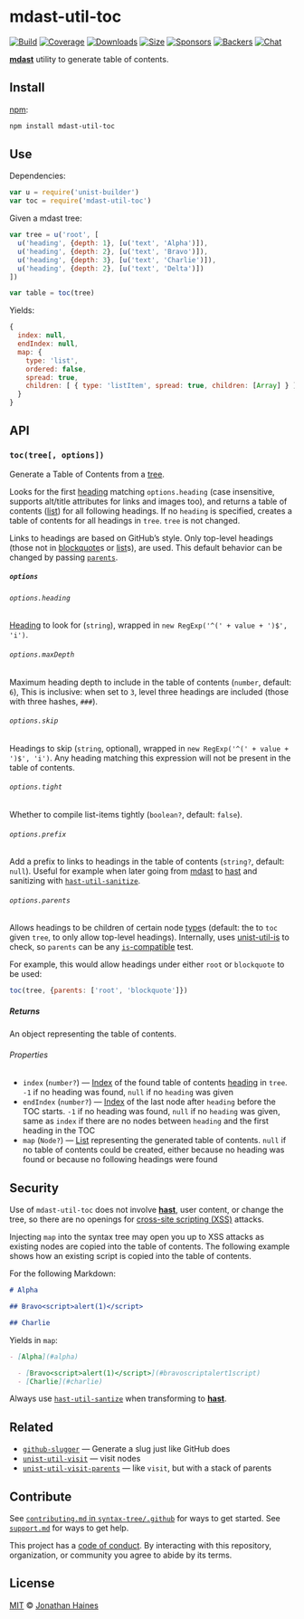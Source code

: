 # mdast-util-toc

[![Build][build-badge]][build]
[![Coverage][coverage-badge]][coverage]
[![Downloads][downloads-badge]][downloads]
[![Size][size-badge]][size]
[![Sponsors][sponsors-badge]][collective]
[![Backers][backers-badge]][collective]
[![Chat][chat-badge]][chat]

[**mdast**][mdast] utility to generate table of contents.

## Install

[npm][]:

```sh
npm install mdast-util-toc
```

## Use

Dependencies:

```javascript
var u = require('unist-builder')
var toc = require('mdast-util-toc')
```

Given a mdast tree:

```javascript
var tree = u('root', [
  u('heading', {depth: 1}, [u('text', 'Alpha')]),
  u('heading', {depth: 2}, [u('text', 'Bravo')]),
  u('heading', {depth: 3}, [u('text', 'Charlie')]),
  u('heading', {depth: 2}, [u('text', 'Delta')])
])

var table = toc(tree)
```

Yields:

```javascript
{
  index: null,
  endIndex: null,
  map: {
    type: 'list',
    ordered: false,
    spread: true,
    children: [ { type: 'listItem', spread: true, children: [Array] } ]
  }
}
```

## API

### `toc(tree[, options])`

Generate a Table of Contents from a [tree][].

Looks for the first [heading][] matching `options.heading` (case insensitive,
supports alt/title attributes for links and images too), and returns a table
of contents ([list][]) for all following headings.
If no `heading` is specified, creates a table of contents for all headings in
`tree`.
`tree` is not changed.

Links to headings are based on GitHub’s style.
Only top-level headings (those not in [blockquote][]s or [list][]s), are used.
This default behavior can be changed by passing [`parents`][parents].

##### `options`

###### `options.heading`

[Heading][] to look for (`string`), wrapped in `new RegExp('^(' + value + ')$', 'i')`.

###### `options.maxDepth`

Maximum heading depth to include in the table of contents (`number`, default:
`6`),
This is inclusive: when set to `3`, level three headings are included (those
with three hashes, `###`).

###### `options.skip`

Headings to skip (`string`, optional), wrapped in
`new RegExp('^(' + value + ')$', 'i')`.
Any heading matching this expression will not be present in the table of
contents.

###### `options.tight`

Whether to compile list-items tightly (`boolean?`, default: `false`).

###### `options.prefix`

Add a prefix to links to headings in the table of contents (`string?`,
default: `null`).
Useful for example when later going from [mdast][] to [hast][] and sanitizing
with [`hast-util-sanitize`][sanitize].

###### `options.parents`

Allows headings to be children of certain node [type][]s (default: the to `toc`
given `tree`, to only allow top-level headings).
Internally, uses [unist-util-is][is] to check, so `parents` can be any
[`is`-compatible][is] test.

For example, this would allow headings under either `root` or `blockquote` to be
used:

```js
toc(tree, {parents: ['root', 'blockquote']})
```

##### Returns

An object representing the table of contents.

###### Properties

- `index` (`number?`)
  — [Index][] of the found table of contents [heading][] in `tree`.
  `-1` if no heading was found, `null` if no `heading` was given
- `endIndex` (`number?`)
  — [Index][] of the last node after `heading` before the TOC starts.
  `-1` if no heading was found, `null` if no `heading` was given,
  same as `index` if there are no nodes between `heading` and the
  first heading in the TOC
- `map` (`Node?`)
  — [List][] representing the generated table of contents.
  `null` if no table of contents could be created, either because
  no heading was found or because no following headings were found

## Security

Use of `mdast-util-toc` does not involve [**hast**][hast], user content, or
change the tree, so there are no openings for [cross-site scripting (XSS)][xss]
attacks.

Injecting `map` into the syntax tree may open you up to XSS attacks as existing
nodes are copied into the table of contents.
The following example shows how an existing script is copied into the table of
contents.

For the following Markdown:

```markdown
# Alpha

## Bravo<script>alert(1)</script>

## Charlie
```

Yields in `map`:

```markdown
- [Alpha](#alpha)

  - [Bravo<script>alert(1)</script>](#bravoscriptalert1script)
  - [Charlie](#charlie)
```

Always use [`hast-util-santize`][sanitize] when transforming to
[**hast**][hast].

## Related

- [`github-slugger`](https://github.com/Flet/github-slugger)
  — Generate a slug just like GitHub does
- [`unist-util-visit`](https://github.com/syntax-tree/unist-util-visit)
  — visit nodes
- [`unist-util-visit-parents`](https://github.com/syntax-tree/unist-util-visit-parents)
  — like `visit`, but with a stack of parents

## Contribute

See [`contributing.md` in `syntax-tree/.github`][contributing] for ways to get
started.
See [`support.md`][support] for ways to get help.

This project has a [code of conduct][coc].
By interacting with this repository, organization, or community you agree to
abide by its terms.

## License

[MIT][license] © [Jonathan Haines][author]

<!-- Definitions -->

[build-badge]: https://img.shields.io/travis/syntax-tree/mdast-util-toc.svg
[build]: https://travis-ci.org/syntax-tree/mdast-util-toc
[coverage-badge]: https://img.shields.io/codecov/c/github/syntax-tree/mdast-util-toc.svg
[coverage]: https://codecov.io/github/syntax-tree/mdast-util-toc
[downloads-badge]: https://img.shields.io/npm/dm/mdast-util-toc.svg
[downloads]: https://www.npmjs.com/package/mdast-util-toc
[size-badge]: https://img.shields.io/bundlephobia/minzip/mdast-util-toc.svg
[size]: https://bundlephobia.com/result?p=mdast-util-toc
[sponsors-badge]: https://opencollective.com/unified/sponsors/badge.svg
[backers-badge]: https://opencollective.com/unified/backers/badge.svg
[collective]: https://opencollective.com/unified
[chat-badge]: https://img.shields.io/badge/chat-spectrum-7b16ff.svg
[chat]: https://spectrum.chat/unified/syntax-tree
[npm]: https://docs.npmjs.com/cli/install
[license]: license
[author]: https://barrythepenguin.github.io
[contributing]: https://github.com/syntax-tree/.github/blob/master/contributing.md
[support]: https://github.com/syntax-tree/.github/blob/master/support.md
[coc]: https://github.com/syntax-tree/.github/blob/master/code-of-conduct.md
[mdast]: https://github.com/syntax-tree/mdast
[hast]: https://github.com/syntax-tree/hast
[sanitize]: https://github.com/syntax-tree/hast-util-sanitize
[is]: https://github.com/syntax-tree/unist-util-is
[tree]: https://github.com/syntax-tree/unist#tree
[type]: https://github.com/syntax-tree/unist#type
[index]: https://github.com/syntax-tree/unist#index
[heading]: https://github.com/syntax-tree/mdast#heading
[list]: https://github.com/syntax-tree/mdast#list
[blockquote]: https://github.com/syntax-tree/mdast#blockquote
[parents]: #optionsparents
[xss]: https://en.wikipedia.org/wiki/Cross-site_scripting

